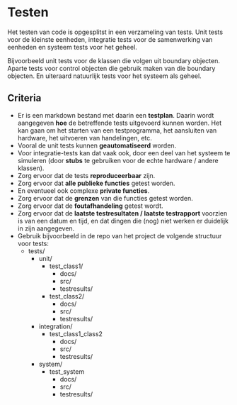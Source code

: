 # Testen

Het testen van code is opgesplitst in een verzameling van tests. Unit tests voor de kleinste eenheden, integratie tests voor de samenwerking van eenheden en systeem tests voor het geheel.

Bijvoorbeeld unit tests voor de klassen die volgen uit boundary objecten. Aparte tests voor control objecten die gebruik maken van die boundary objecten. En uiteraard natuurlijk tests voor het systeem als geheel.

## Criteria 
- Er is een markdown bestand met daarin een **testplan**. 
Daarin wordt aangegeven **hoe** de betreffende tests uitgevoerd kunnen worden. Het kan gaan om het starten van een testprogramma, het aansluiten van hardware, het uitvoeren van handelingen, etc.
- Vooral de unit tests kunnen **geautomatiseerd** worden.
- Voor integratie-tests kan dat vaak ook, door een deel van het systeem te simuleren (door **stubs** te gebruiken voor de echte hardware / andere klassen).
- Zorg ervoor dat de tests **reproduceerbaar** zijn.
- Zorg ervoor dat **alle publieke functies** getest worden.
- En eventueel ook complexe **private functies**. 
- Zorg ervoor dat de **grenzen** van die functies getest worden.
- Zorg ervoor dat de **foutafhandeling** getest wordt.
- Zorg ervoor dat de **laatste testresultaten / laatste testrapport** voorzien is van een datum en tijd, en dat dingen die (nog) niet werken er duidelijk in zijn aangegeven. 
- Gebruik bijvoorbeeld in de repo van het project de volgende structuur voor tests:
    - tests/
        - unit/
          - test_class1/
            - docs/
            - src/
            - testresults/
          - test_class2/
            - docs/
            - src/
            - testresults/
        - integration/
          - test_class1_class2
            - docs/
            - src/
            - testresults/
        - system/
            - test_system
                - docs/
                - src/
                - testresults/
